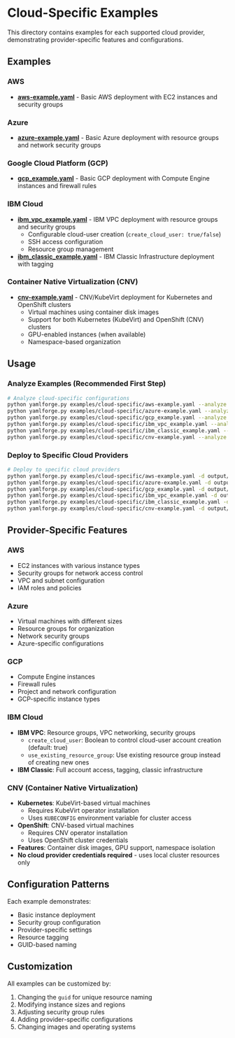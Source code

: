 # Cloud-Specific Examples

This directory contains examples for each supported cloud provider, demonstrating provider-specific features and configurations.

## Examples

### AWS
- **[aws-example.yaml](aws-example.yaml)** - Basic AWS deployment with EC2 instances and security groups

### Azure
- **[azure-example.yaml](azure-example.yaml)** - Basic Azure deployment with resource groups and network security groups

### Google Cloud Platform (GCP)
- **[gcp_example.yaml](gcp_example.yaml)** - Basic GCP deployment with Compute Engine instances and firewall rules

### IBM Cloud
- **[ibm_vpc_example.yaml](ibm_vpc_example.yaml)** - IBM VPC deployment with resource groups and security groups
  - Configurable cloud-user creation (`create_cloud_user: true/false`)
  - SSH access configuration
  - Resource group management
- **[ibm_classic_example.yaml](ibm_classic_example.yaml)** - IBM Classic Infrastructure deployment with tagging

### Container Native Virtualization (CNV)
- **[cnv-example.yaml](cnv-example.yaml)** - CNV/KubeVirt deployment for Kubernetes and OpenShift clusters
  - Virtual machines using container disk images
  - Support for both Kubernetes (KubeVirt) and OpenShift (CNV) clusters
  - GPU-enabled instances (when available)
  - Namespace-based organization

## Usage

### Analyze Examples (Recommended First Step)
```bash
# Analyze cloud-specific configurations
python yamlforge.py examples/cloud-specific/aws-example.yaml --analyze
python yamlforge.py examples/cloud-specific/azure-example.yaml --analyze
python yamlforge.py examples/cloud-specific/gcp_example.yaml --analyze
python yamlforge.py examples/cloud-specific/ibm_vpc_example.yaml --analyze
python yamlforge.py examples/cloud-specific/ibm_classic_example.yaml --analyze
python yamlforge.py examples/cloud-specific/cnv-example.yaml --analyze
```

### Deploy to Specific Cloud Providers
```bash
# Deploy to specific cloud providers
python yamlforge.py examples/cloud-specific/aws-example.yaml -d output/ --auto-deploy
python yamlforge.py examples/cloud-specific/azure-example.yaml -d output/ --auto-deploy
python yamlforge.py examples/cloud-specific/gcp_example.yaml -d output/ --auto-deploy
python yamlforge.py examples/cloud-specific/ibm_vpc_example.yaml -d output/ --auto-deploy
python yamlforge.py examples/cloud-specific/ibm_classic_example.yaml -d output/ --auto-deploy
python yamlforge.py examples/cloud-specific/cnv-example.yaml -d output/ --auto-deploy
```

## Provider-Specific Features

### AWS
- EC2 instances with various instance types
- Security groups for network access control
- VPC and subnet configuration
- IAM roles and policies

### Azure
- Virtual machines with different sizes
- Resource groups for organization
- Network security groups
- Azure-specific configurations

### GCP
- Compute Engine instances
- Firewall rules
- Project and network configuration
- GCP-specific instance types

### IBM Cloud
- **IBM VPC**: Resource groups, VPC networking, security groups
  - `create_cloud_user`: Boolean to control cloud-user account creation (default: true)
  - `use_existing_resource_group`: Use existing resource group instead of creating new ones
- **IBM Classic**: Full account access, tagging, classic infrastructure

### CNV (Container Native Virtualization)
- **Kubernetes**: KubeVirt-based virtual machines
  - Requires KubeVirt operator installation
  - Uses `KUBECONFIG` environment variable for cluster access
- **OpenShift**: CNV-based virtual machines
  - Requires CNV operator installation
  - Uses OpenShift cluster credentials
- **Features**: Container disk images, GPU support, namespace isolation
- **No cloud provider credentials required** - uses local cluster resources only

## Configuration Patterns

Each example demonstrates:
- Basic instance deployment
- Security group configuration
- Provider-specific settings
- Resource tagging
- GUID-based naming

## Customization

All examples can be customized by:
1. Changing the `guid` for unique resource naming
2. Modifying instance sizes and regions
3. Adjusting security group rules
4. Adding provider-specific configurations
5. Changing images and operating systems 
